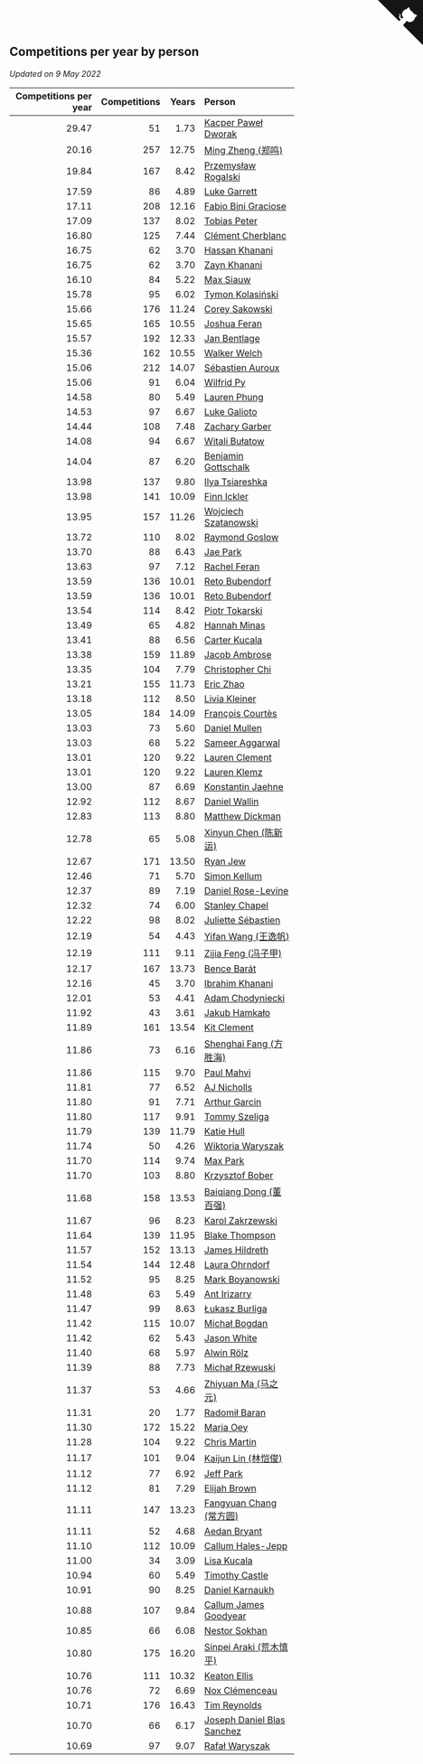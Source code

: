 ## Competitions per year by person

*Updated on  9 May 2022*

| Competitions per year | Competitions | Years | Person |
| ---: | ---: | ---: | :--- |
| 29.47 | 51 | 1.73 | [Kacper Paweł Dworak](https://www.worldcubeassociation.org/persons/2020DWOR01) |
| 20.16 | 257 | 12.75 | [Ming Zheng (郑鸣)](https://www.worldcubeassociation.org/persons/2009ZHEN11) |
| 19.84 | 167 | 8.42 | [Przemysław Rogalski](https://www.worldcubeassociation.org/persons/2013ROGA02) |
| 17.59 | 86 | 4.89 | [Luke Garrett](https://www.worldcubeassociation.org/persons/2017GARR05) |
| 17.11 | 208 | 12.16 | [Fabio Bini Graciose](https://www.worldcubeassociation.org/persons/2010GRAC02) |
| 17.09 | 137 | 8.02 | [Tobias Peter](https://www.worldcubeassociation.org/persons/2014PETE03) |
| 16.80 | 125 | 7.44 | [Clément Cherblanc](https://www.worldcubeassociation.org/persons/2014CHER05) |
| 16.75 | 62 | 3.70 | [Hassan Khanani](https://www.worldcubeassociation.org/persons/2018KHAN26) |
| 16.75 | 62 | 3.70 | [Zayn Khanani](https://www.worldcubeassociation.org/persons/2018KHAN28) |
| 16.10 | 84 | 5.22 | [Max Siauw](https://www.worldcubeassociation.org/persons/2017SIAU02) |
| 15.78 | 95 | 6.02 | [Tymon Kolasiński](https://www.worldcubeassociation.org/persons/2016KOLA02) |
| 15.66 | 176 | 11.24 | [Corey Sakowski](https://www.worldcubeassociation.org/persons/2011SAKO01) |
| 15.65 | 165 | 10.55 | [Joshua Feran](https://www.worldcubeassociation.org/persons/2011FERA01) |
| 15.57 | 192 | 12.33 | [Jan Bentlage](https://www.worldcubeassociation.org/persons/2010BENT01) |
| 15.36 | 162 | 10.55 | [Walker Welch](https://www.worldcubeassociation.org/persons/2011WELC01) |
| 15.06 | 212 | 14.07 | [Sébastien Auroux](https://www.worldcubeassociation.org/persons/2008AURO01) |
| 15.06 | 91 | 6.04 | [Wilfrid Py](https://www.worldcubeassociation.org/persons/2016PYWI01) |
| 14.58 | 80 | 5.49 | [Lauren Phung](https://www.worldcubeassociation.org/persons/2016PHUN02) |
| 14.53 | 97 | 6.67 | [Luke Galioto](https://www.worldcubeassociation.org/persons/2015GALI02) |
| 14.44 | 108 | 7.48 | [Zachary Garber](https://www.worldcubeassociation.org/persons/2014GARB01) |
| 14.08 | 94 | 6.67 | [Witali Bułatow](https://www.worldcubeassociation.org/persons/2015BUAT01) |
| 14.04 | 87 | 6.20 | [Benjamin Gottschalk](https://www.worldcubeassociation.org/persons/2016GOTT01) |
| 13.98 | 137 | 9.80 | [Ilya Tsiareshka](https://www.worldcubeassociation.org/persons/2012TERE01) |
| 13.98 | 141 | 10.09 | [Finn Ickler](https://www.worldcubeassociation.org/persons/2012ICKL01) |
| 13.95 | 157 | 11.26 | [Wojciech Szatanowski](https://www.worldcubeassociation.org/persons/2011SZAT01) |
| 13.72 | 110 | 8.02 | [Raymond Goslow](https://www.worldcubeassociation.org/persons/2014GOSL01) |
| 13.70 | 88 | 6.43 | [Jae Park](https://www.worldcubeassociation.org/persons/2015PARK24) |
| 13.63 | 97 | 7.12 | [Rachel Feran](https://www.worldcubeassociation.org/persons/2015FERA01) |
| 13.59 | 136 | 10.01 | [Reto Bubendorf](https://www.worldcubeassociation.org/persons/2012BUBE01) |
| 13.59 | 136 | 10.01 | [Reto Bubendorf](https://www.worldcubeassociation.org/persons/2012BUBE01) |
| 13.54 | 114 | 8.42 | [Piotr Tokarski](https://www.worldcubeassociation.org/persons/2013TOKA01) |
| 13.49 | 65 | 4.82 | [Hannah Minas](https://www.worldcubeassociation.org/persons/2017MINA04) |
| 13.41 | 88 | 6.56 | [Carter Kucala](https://www.worldcubeassociation.org/persons/2015KUCA01) |
| 13.38 | 159 | 11.89 | [Jacob Ambrose](https://www.worldcubeassociation.org/persons/2010AMBR01) |
| 13.35 | 104 | 7.79 | [Christopher Chi](https://www.worldcubeassociation.org/persons/2014CHIC01) |
| 13.21 | 155 | 11.73 | [Eric Zhao](https://www.worldcubeassociation.org/persons/2010ZHAO19) |
| 13.18 | 112 | 8.50 | [Livia Kleiner](https://www.worldcubeassociation.org/persons/2013KLEI03) |
| 13.05 | 184 | 14.09 | [François Courtès](https://www.worldcubeassociation.org/persons/2008COUR01) |
| 13.03 | 73 | 5.60 | [Daniel Mullen](https://www.worldcubeassociation.org/persons/2016MULL04) |
| 13.03 | 68 | 5.22 | [Sameer Aggarwal](https://www.worldcubeassociation.org/persons/2017AGGA01) |
| 13.01 | 120 | 9.22 | [Lauren Clement](https://www.worldcubeassociation.org/persons/2013KLEM01) |
| 13.01 | 120 | 9.22 | [Lauren Klemz](https://www.worldcubeassociation.org/persons/2013KLEM01) |
| 13.00 | 87 | 6.69 | [Konstantin Jaehne](https://www.worldcubeassociation.org/persons/2015JAEH01) |
| 12.92 | 112 | 8.67 | [Daniel Wallin](https://www.worldcubeassociation.org/persons/2013WALL03) |
| 12.83 | 113 | 8.80 | [Matthew Dickman](https://www.worldcubeassociation.org/persons/2013DICK01) |
| 12.78 | 65 | 5.08 | [Xinyun Chen (陈新运)](https://www.worldcubeassociation.org/persons/2017CHEN36) |
| 12.67 | 171 | 13.50 | [Ryan Jew](https://www.worldcubeassociation.org/persons/2008JEWR01) |
| 12.46 | 71 | 5.70 | [Simon Kellum](https://www.worldcubeassociation.org/persons/2016KELL12) |
| 12.37 | 89 | 7.19 | [Daniel Rose-Levine](https://www.worldcubeassociation.org/persons/2015ROSE01) |
| 12.32 | 74 | 6.00 | [Stanley Chapel](https://www.worldcubeassociation.org/persons/2016CHAP04) |
| 12.22 | 98 | 8.02 | [Juliette Sébastien](https://www.worldcubeassociation.org/persons/2014SEBA01) |
| 12.19 | 54 | 4.43 | [Yifan Wang (王逸帆)](https://www.worldcubeassociation.org/persons/2017WANY29) |
| 12.19 | 111 | 9.11 | [Zijia Feng (冯子甲)](https://www.worldcubeassociation.org/persons/2013FENG02) |
| 12.17 | 167 | 13.73 | [Bence Barát](https://www.worldcubeassociation.org/persons/2008BARA01) |
| 12.16 | 45 | 3.70 | [Ibrahim Khanani](https://www.worldcubeassociation.org/persons/2018KHAN27) |
| 12.01 | 53 | 4.41 | [Adam Chodyniecki](https://www.worldcubeassociation.org/persons/2017CHOD02) |
| 11.92 | 43 | 3.61 | [Jakub Hamkało](https://www.worldcubeassociation.org/persons/2018HAMK01) |
| 11.89 | 161 | 13.54 | [Kit Clement](https://www.worldcubeassociation.org/persons/2008CLEM01) |
| 11.86 | 73 | 6.16 | [Shenghai Fang (方胜海)](https://www.worldcubeassociation.org/persons/2016FANG01) |
| 11.86 | 115 | 9.70 | [Paul Mahvi](https://www.worldcubeassociation.org/persons/2012MAHV01) |
| 11.81 | 77 | 6.52 | [AJ Nicholls](https://www.worldcubeassociation.org/persons/2015NICH04) |
| 11.80 | 91 | 7.71 | [Arthur Garcin](https://www.worldcubeassociation.org/persons/2014GARC27) |
| 11.80 | 117 | 9.91 | [Tommy Szeliga](https://www.worldcubeassociation.org/persons/2012SZEL01) |
| 11.79 | 139 | 11.79 | [Katie Hull](https://www.worldcubeassociation.org/persons/2010HULL01) |
| 11.74 | 50 | 4.26 | [Wiktoria Waryszak](https://www.worldcubeassociation.org/persons/2018WARY01) |
| 11.70 | 114 | 9.74 | [Max Park](https://www.worldcubeassociation.org/persons/2012PARK03) |
| 11.70 | 103 | 8.80 | [Krzysztof Bober](https://www.worldcubeassociation.org/persons/2013BOBE01) |
| 11.68 | 158 | 13.53 | [Baiqiang Dong (董百强)](https://www.worldcubeassociation.org/persons/2008DONG06) |
| 11.67 | 96 | 8.23 | [Karol Zakrzewski](https://www.worldcubeassociation.org/persons/2014ZAKR01) |
| 11.64 | 139 | 11.95 | [Blake Thompson](https://www.worldcubeassociation.org/persons/2010THOM03) |
| 11.57 | 152 | 13.13 | [James Hildreth](https://www.worldcubeassociation.org/persons/2009HILD01) |
| 11.54 | 144 | 12.48 | [Laura Ohrndorf](https://www.worldcubeassociation.org/persons/2009OHRN01) |
| 11.52 | 95 | 8.25 | [Mark Boyanowski](https://www.worldcubeassociation.org/persons/2014BOYA01) |
| 11.48 | 63 | 5.49 | [Ant Irizarry](https://www.worldcubeassociation.org/persons/2016IRIZ02) |
| 11.47 | 99 | 8.63 | [Łukasz Burliga](https://www.worldcubeassociation.org/persons/2013BURL01) |
| 11.42 | 115 | 10.07 | [Michał Bogdan](https://www.worldcubeassociation.org/persons/2012BOGD01) |
| 11.42 | 62 | 5.43 | [Jason White](https://www.worldcubeassociation.org/persons/2016WHIT16) |
| 11.40 | 68 | 5.97 | [Alwin Rölz](https://www.worldcubeassociation.org/persons/2016ROLZ01) |
| 11.39 | 88 | 7.73 | [Michał Rzewuski](https://www.worldcubeassociation.org/persons/2014RZEW01) |
| 11.37 | 53 | 4.66 | [Zhiyuan Ma (马之元)](https://www.worldcubeassociation.org/persons/2017MAZH04) |
| 11.31 | 20 | 1.77 | [Radomił Baran](https://www.worldcubeassociation.org/persons/2020BARA02) |
| 11.30 | 172 | 15.22 | [Maria Oey](https://www.worldcubeassociation.org/persons/2007OEYM01) |
| 11.28 | 104 | 9.22 | [Chris Martin](https://www.worldcubeassociation.org/persons/2013MART03) |
| 11.17 | 101 | 9.04 | [Kaijun Lin (林恺俊)](https://www.worldcubeassociation.org/persons/2013LINK01) |
| 11.12 | 77 | 6.92 | [Jeff Park](https://www.worldcubeassociation.org/persons/2015PARK08) |
| 11.12 | 81 | 7.29 | [Elijah Brown](https://www.worldcubeassociation.org/persons/2015BROW03) |
| 11.11 | 147 | 13.23 | [Fangyuan Chang (常方圆)](https://www.worldcubeassociation.org/persons/2009CHAN04) |
| 11.11 | 52 | 4.68 | [Aedan Bryant](https://www.worldcubeassociation.org/persons/2017BRYA06) |
| 11.10 | 112 | 10.09 | [Callum Hales-Jepp](https://www.worldcubeassociation.org/persons/2012HALE01) |
| 11.00 | 34 | 3.09 | [Lisa Kucala](https://www.worldcubeassociation.org/persons/2019KUCA01) |
| 10.94 | 60 | 5.49 | [Timothy Castle](https://www.worldcubeassociation.org/persons/2016CAST48) |
| 10.91 | 90 | 8.25 | [Daniel Karnaukh](https://www.worldcubeassociation.org/persons/2014KARN02) |
| 10.88 | 107 | 9.84 | [Callum James Goodyear](https://www.worldcubeassociation.org/persons/2012GOOD02) |
| 10.85 | 66 | 6.08 | [Nestor Sokhan](https://www.worldcubeassociation.org/persons/2016SOKH01) |
| 10.80 | 175 | 16.20 | [Sinpei Araki (荒木慎平)](https://www.worldcubeassociation.org/persons/2006ARAK01) |
| 10.76 | 111 | 10.32 | [Keaton Ellis](https://www.worldcubeassociation.org/persons/2012ELLI01) |
| 10.76 | 72 | 6.69 | [Nox Clémenceau](https://www.worldcubeassociation.org/persons/2015CLEM03) |
| 10.71 | 176 | 16.43 | [Tim Reynolds](https://www.worldcubeassociation.org/persons/2005REYN01) |
| 10.70 | 66 | 6.17 | [Joseph Daniel Blas Sanchez](https://www.worldcubeassociation.org/persons/2016SANC08) |
| 10.69 | 97 | 9.07 | [Rafał Waryszak](https://www.worldcubeassociation.org/persons/2013WARY01) |


<a href="https://github.com/JustinTimeCuber/wca_statistics" class="github-corner" aria-label="View source on Github"><svg width="80" height="80" viewBox="0 0 250 250" style="fill:#151513; color:#fff; position: absolute; top: 0; border: 0; right: 0;" aria-hidden="true"><path d="M0,0 L115,115 L130,115 L142,142 L250,250 L250,0 Z"></path><path d="M128.3,109.0 C113.8,99.7 119.0,89.6 119.0,89.6 C122.0,82.7 120.5,78.6 120.5,78.6 C119.2,72.0 123.4,76.3 123.4,76.3 C127.3,80.9 125.5,87.3 125.5,87.3 C122.9,97.6 130.6,101.9 134.4,103.2" fill="currentColor" style="transform-origin: 130px 106px;" class="octo-arm"></path><path d="M115.0,115.0 C114.9,115.1 118.7,116.5 119.8,115.4 L133.7,101.6 C136.9,99.2 139.9,98.4 142.2,98.6 C133.8,88.0 127.5,74.4 143.8,58.0 C148.5,53.4 154.0,51.2 159.7,51.0 C160.3,49.4 163.2,43.6 171.4,40.1 C171.4,40.1 176.1,42.5 178.8,56.2 C183.1,58.6 187.2,61.8 190.9,65.4 C194.5,69.0 197.7,73.2 200.1,77.6 C213.8,80.2 216.3,84.9 216.3,84.9 C212.7,93.1 206.9,96.0 205.4,96.6 C205.1,102.4 203.0,107.8 198.3,112.5 C181.9,128.9 168.3,122.5 157.7,114.1 C157.9,116.9 156.7,120.9 152.7,124.9 L141.0,136.5 C139.8,137.7 141.6,141.9 141.8,141.8 Z" fill="currentColor" class="octo-body"></path></svg></a><style>.github-corner:hover .octo-arm{animation:octocat-wave 560ms ease-in-out}@keyframes octocat-wave{0%,100%{transform:rotate(0)}20%,60%{transform:rotate(-25deg)}40%,80%{transform:rotate(10deg)}}@media (max-width:500px){.github-corner:hover .octo-arm{animation:none}.github-corner .octo-arm{animation:octocat-wave 560ms ease-in-out}}</style>
